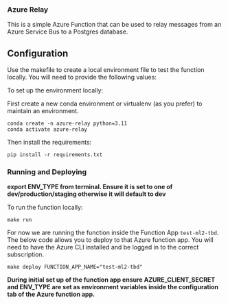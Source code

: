 ### Azure Relay

This is a simple Azure Function that can be used to relay messages from an Azure Service Bus to a Postgres database.

## Configuration
Use the makefile to create a local environment file to test the function locally.  You will need to provide the following values:

To set up the environment locally:

First create a new conda environment or virtualenv (as you prefer) to maintain an environment.

```shell
conda create -n azure-relay python=3.11
conda activate azure-relay
```

Then install the requirements:

```shell
pip install -r requirements.txt
```


### Running and Deploying
**export ENV_TYPE from terminal. Ensure it is set to one of dev/production/staging otherwise it will default to dev**

To run the function locally:

````
make run
````


For now we are running the function inside the Function App `test-ml2-tbd`. The below code allows you to deploy to that Azure function app. You will need to have the Azure CLI installed and be logged in to the correct subscription.

````
make deploy FUNCTION_APP_NAME="test-ml2-tbd"
````

**During initial set up of the function app ensure AZURE_CLIENT_SECRET and ENV_TYPE are set as environment variables inside the configuration tab of the Azure function app.**